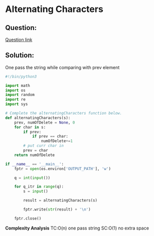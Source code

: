 # Alternating Characters

## Question:

[Question link](https://www.hackerrank.com/challenges/alternating-characters/problem?h_l=interview&playlist_slugs%5B%5D%5B%5D=interview-preparation-kit&playlist_slugs%5B%5D%5B%5D=strings&isFullScreen=true&h_r=next-challenge&h_v=zen)



## Solution:
One pass the string while comparing with prev element


```python
#!/bin/python3

import math
import os
import random
import re
import sys

# Complete the alternatingCharacters function below.
def alternatingCharacters(s):
    prev, numOfDelete = None, 0
    for char in s:
        if prev:
            if prev == char:
                numOfDelete+=1
        # put curr char in
        prev = char
    return numOfDelete

if __name__ == '__main__':
    fptr = open(os.environ['OUTPUT_PATH'], 'w')

    q = int(input())

    for q_itr in range(q):
        s = input()

        result = alternatingCharacters(s)

        fptr.write(str(result) + '\n')

    fptr.close()
```
**Complexity Analysis**
TC:O(n) one pass string
SC:O(1) no extra space